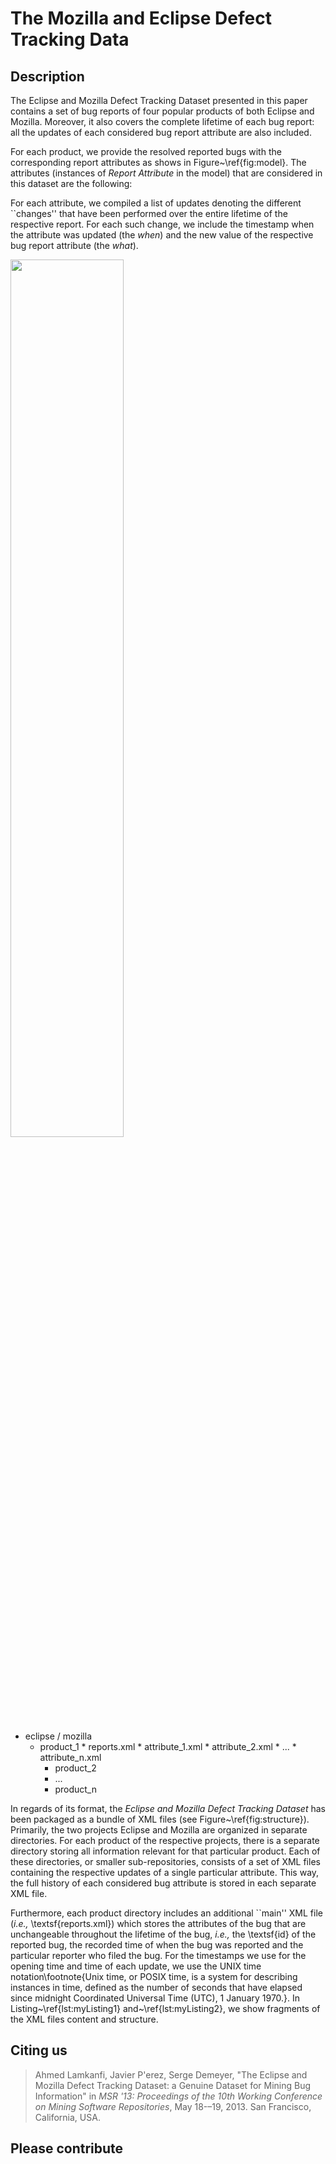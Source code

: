 The Mozilla and Eclipse Defect Tracking Data
============================================

## Description
The Eclipse and Mozilla Defect Tracking Dataset presented in this paper contains a set of bug reports of four popular products of both Eclipse and Mozilla. Moreover, it also covers the complete lifetime of each bug report: all the updates of each considered bug report attribute are also included.


For each product, we provide the resolved reported bugs with the corresponding report attributes as shows in Figure~\ref{fig:model}. The attributes (instances of _Report Attribute_ in the model) that are considered in this dataset are the following:


For each attribute, we compiled a list of updates denoting the different ``changes'' that have been performed over the entire lifetime of the respective report. For each such change, we include the timestamp when the attribute was updated (the _when_) and the new value of the respective bug report attribute (the _what_).


<img align="center" width="60%" src="https://raw.github.com/ansymo/msr2013-bug_dataset/master/figures/model.png">

- eclipse / mozilla 
	- product_1
			* reports.xml 
			* attribute_1.xml 
			* attribute_2.xml 
			* ... 
			* attribute_n.xml
		* product_2 
		* ...
		* product_n


In regards of its format, the _Eclipse and Mozilla Defect Tracking Dataset_ has been packaged as a bundle of XML files (see Figure~\ref{fig:structure}). Primarily, the two projects Eclipse and Mozilla are organized in separate directories. For each product of the respective projects, there is a separate directory storing all information relevant for that particular product. Each of these directories, or smaller sub-repositories, consists of a set of XML files containing the respective updates of a single particular attribute. This way, the full history of each considered bug attribute is stored in each separate XML file.

Furthermore, each product directory includes an additional ``main'' XML file (_i.e.,_ \textsf{reports.xml}) which stores the attributes of the bug that are unchangeable throughout the lifetime of the bug, _i.e.,_ the \textsf{id} of the reported bug, the recorded time of when the bug was reported and the particular reporter who filed the bug. 
For the timestamps we use for the opening time and time of each update, we use the UNIX time notation\footnote{Unix time, or POSIX time, is a system for describing instances in time, defined as the number of seconds that have elapsed since midnight Coordinated Universal Time (UTC), 1 January 1970.}. In Listing~\ref{lst:myListing1} and~\ref{lst:myListing2}, we show fragments of the XML files content and structure.
		
## Citing us

> Ahmed Lamkanfi, Javier P\'erez, Serge Demeyer, "The Eclipse and Mozilla Defect Tracking Dataset: a Genuine Dataset for Mining Bug Information" in _MSR '13: Proceedings of the 10th Working Conference on Mining Software Repositories_, May 18-–19, 2013. San Francisco, California, USA.

## Please contribute



